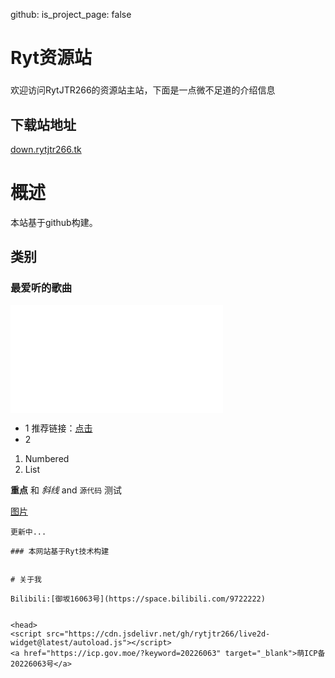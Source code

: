 github:
  is_project_page: false
# Ryt资源站
<h3 id="jinrishici-sentence"></h3>
<script src="https://sdk.jinrishici.com/v2/browser/jinrishici.js" charset="utf-8"></script>

欢迎访问RytJTR266的资源站主站，下面是一点微不足道的介绍信息

## 下载站地址
[down.rytjtr266.tk](https://down.rytjtr266.tk)

# 概述
本站基于github构建。






## 类别








### 最爱听的歌曲
<iframe frameborder="no" border="0" marginwidth="0" marginheight="0" width=340 height=86 src="//music.163.com/outchain/player?type=2&id=27517197&auto=0&height=66"></iframe>
<iframe frameborder="no" border="0" marginwidth="0" marginheight="0" width=340 height=86 src="//music.163.com/outchain/player?type=2&id=27517201&auto=0&height=66"></iframe>




- 1 推荐链接：[点击](https://fuyu.ml)
- 2

1. Numbered
2. List

**重点** 和 _斜线_ and `源代码` 测试

[图片](src)
```
更新中...

### 本网站基于Ryt技术构建


# 关于我

Bilibili:[御坂16063号](https://space.bilibili.com/9722222)


<head>
<script src="https://cdn.jsdelivr.net/gh/rytjtr266/live2d-widget@latest/autoload.js"></script>
<a href="https://icp.gov.moe/?keyword=20226063" target="_blank">萌ICP备20226063号</a>
